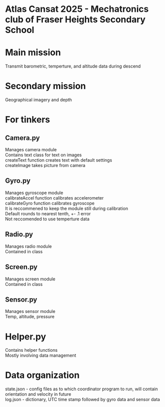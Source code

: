 # Atlas Cansat 2025 - Mechatronics club of Fraser Heights Secondary School

# Main mission
Transmit barometric, temperture, and altitude data during descend

# Secondary mission
Geographical imagery and depth

# For tinkers

## Camera.py
Manages camera module <br />
Contains text class for text on images <br />
createText function creates text with default settings <br />
createImage takes picture from camera

## Gyro.py
Manages gyroscope module <br />
calibrateAccel function calibrates accelerometer <br />
calibrateGyro function calibrates gyroscope <br />
It is reccommened to keep the module still during calibration <br />
Default rounds to nearest tenth, +- .1 error <br />
Not reccomended to use temperture data 

## Radio.py
Manages radio module <br />
Contained in class

## Screen.py
Manages screen module <br />
Contained in class

## Sensor.py
Manages sensor module <br />
Temp, altitude, pressure

# Helper.py
Contains helper functions <br />
Mostly involving data management

# Data organization
state.json - config files as to which coordinator program to run, will contain orientation and velocity in future <br />
log.json - dictionary, UTC time stamp followed by gyro data and sensor data
